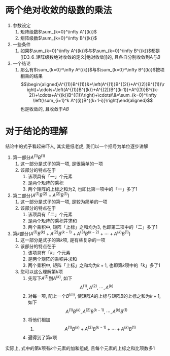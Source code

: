 # 两个绝对收敛的级数的乘法

1. 参数设定
	1. 矩阵级数$\sum_{k=0}^\infty A^{(k)}$
	2. 矩阵级数$\sum_{k=0}^\infty B^{(k)}$
2. 一些条件
	1. 如果$\sum_{k=0}^\infty A^{(k)}$与$\sum_{k=0}^\infty B^{(k)}$都是[[D3_6_矩阵级数绝对收敛的定义|绝对收敛]]的, 且各自分别收敛到$A$与$B$
3. 一个结论
	1. 那么有$\sum_{k=0}^\infty A^{(k)}$与$\sum_{k=0}^\infty B^{(k)}$按项相乘的结果$$\begin{aligned}A^{(1)}B^{(1)}&+\left(A^{(1)}B^{(2)}+A^{(2)}B^{(1)}\right)+\cdots+\left(A^{(1)}B^{(k)}+A^{(2)}B^{(k-1)}+A^{(3)}B^{(k-2)}+\cdots+A^{(k)}B^{(1)}\right)+\cdots\\&=\sum_{k=0}^\infty \left(\sum_{i=1}^k A^{(i)}B^{(k+1-i)}\right)\end{aligned}$$也是收敛的, 且收敛于$AB$


# 对于结论的理解

结论中的式子看起来吓人, 其实是纸老虎, 我们以一个括号为单位逐步讲解
1. 第一部分$A^{(1)}B^{(1)}$ 
	1. 这一部分是式子的第一项, 是很简单的一项
	2. 该部分的特点在于
		1. 该项具有「一」个元素
		2. 是两个矩阵的乘积
		3. 两个矩阵的上标之和为2, 也即比第一项中的「一」多了1
2. 第二部分$\left(A^{(1)}B^{(2)}+A^{(2)}B^{(1)}\right)$
	1. 这一部分是式子的第一项, 是较为简单的一项
	2. 该部分的特点在于
		1. 该项具有「二」个元素
		2. 是两个矩阵的乘积并求和
		3. 两个乘积中, 矩阵「上标」之和均为$3$, 也即第二项中的「二」多了1
3. 第$k$部分$\left(A^{(1)}B^{(k)}+A^{(2)}B^{(k-1)}+A^{(3)}B^{(k-2)}+\cdots+A^{(k)}B^{(1)}\right)$
	1. 这一部分是式子的第$k$项, 是有些复杂的一项
	2. 该部分的特点在于
		1. 该项具有「$k$」个元素
		2. 是两个矩阵的乘积并求和
		3. 两个乘积中, 矩阵「上标」之和均为$k+1$, 也即第$k$项中的「$k$」多了1
	3. 您可以这么理解第$k$项
		1. 先写下$A^{(1)}$到$A^{(k)}$, 如下$$A^{(1)},A^{(2)},\cdots, A^{(k)}$$
		2. 对每一项, 配上一个$B^{(m)}$, 使矩阵$A$的上标与矩阵$B$的上标之和为$k+1$, 如下$$A^{(1)}B^{(k)},A^{(2)}B^{(k-1)},\cdots, A^{(k)}B^{(1)}$$
		3. 将他们相加
			1. $$A^{(1)}B^{(k)}+A^{(2)}B^{(k-1)}+\cdots+A^{(k)}B^{(1)}$$
		4. 遍得到了第$k$项

实际上, 式中的第$k$项有$k$个元素的加和组成, 且每个元素的上标之和比项数多$1$
